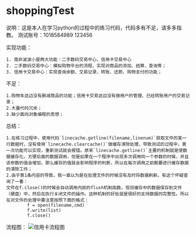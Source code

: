 # shoppingTest 
说明：这是本人在学习python的过程中的练习代码，代码多有不足，请多多指教。
测试账号：1018584989 123456

实现功能：

	1. 南非波波小屋两大功能：二手数码交易中心、信用卡交易中心
	2. 二手数码交易中心：模拟购物平台的流程，实现对商品的添加、结算、查询等；
	3. 信用卡交易中心：实现查询余额、交易记录、转账、还款、购物支付的功能；

不足：

	1.购物车这边没有删减商品的功能；信用卡交易这边没有做用户的管理、已经转账用户的交易记录；
	2.大量代码冗余；
	3.缺少面向对象编程的思想；

总结：

	1.在练习过程中，使用代码`linecache.getline(filename,linenum)`获取文件的某一行数据时，没有使用`linecache.clearcache()`做缓存清除处理，导致测试的过程中，第一次功能可以实现，重新测试就会报错。原来`linecache.getline()`主要的机制就是使数据缓存化，方便后面的数据调用，但是如果在一个程序中出现多次调用同一个参数的时候，并且该参数的值会增加，那么缓存的值就会影响程序的判断，所以在每次调用之前都要进行缓存数据的清除工作；
	2.由于第1条内容的导致，我一直以为是在处理文件的时候没有及时将数据刷新。有这个怀疑查询了一番：
	文件在f.close()的时候会自动调用内部的flush机制函数，现将缓存中的数据保存到文件（硬盘）中，然后在执行关闭文件的操作。这种机制的好处就是很好的支持数据的完整性。所以在对文件的处理中要注意按照下面的格式：
	    	f = open(filename,cmd)
    		f.write(list)
    		f.close()

流程图：
![信用卡流程图](http://i.imgur.com/drv0WXb.jpg)